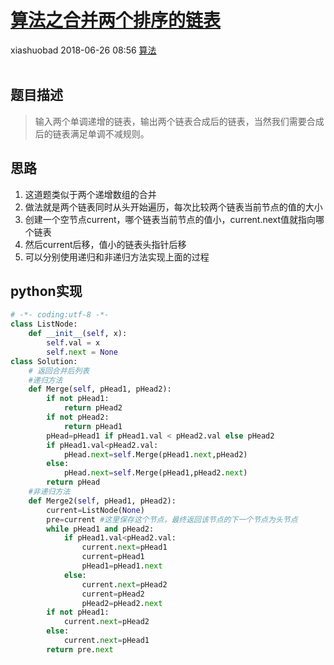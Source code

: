 <div class="blog-article">
    <h1><a href="p.html?p=算法/算法之合并两个排序的链表" class="title">算法之合并两个排序的链表</a></h1>
    <span class="author">xiashuobad</span>
    <span class="time">2018-06-26 08:56</span>
    <span><a href="tags.html?t=算法" class="tag">算法</a></span>
    </div>
<br/>

## 题目描述 ##
> 输入两个单调递增的链表，输出两个链表合成后的链表，当然我们需要合成后的链表满足单调不减规则。
## 思路 ##
1. 这道题类似于两个递增数组的合并
2. 做法就是两个链表同时从头开始遍历，每次比较两个链表当前节点的值的大小
3. 创建一个空节点current，哪个链表当前节点的值小，current.next值就指向哪个链表
4. 然后current后移，值小的链表头指针后移
5. 可以分别使用递归和非递归方法实现上面的过程

## python实现 ##
```python
# -*- coding:utf-8 -*-
class ListNode:
    def __init__(self, x):
        self.val = x
        self.next = None
class Solution:
    # 返回合并后列表
    #递归方法
    def Merge(self, pHead1, pHead2):
        if not pHead1:
            return pHead2
        if not pHead2:
            return pHead1
        pHead=pHead1 if pHead1.val < pHead2.val else pHead2
        if pHead1.val<pHead2.val:
            pHead.next=self.Merge(pHead1.next,pHead2)
        else:
            pHead.next=self.Merge(pHead1,pHead2.next)
        return pHead
    #非递归方法
    def Merge2(self, pHead1, pHead2): 
        current=ListNode(None)
        pre=current #这里保存这个节点，最终返回该节点的下一个节点为头节点
        while pHead1 and pHead2:
            if pHead1.val<pHead2.val:
                current.next=pHead1
                current=pHead1
                pHead1=pHead1.next
            else:
                current.next=pHead2
                current=pHead2
                pHead2=pHead2.next
        if not pHead1:
            current.next=pHead2
        else:
            current.next=pHead1
        return pre.next
```